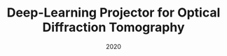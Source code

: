 ---
title: "Deep-Learning Projector for Optical Diffraction Tomography"
collection: publications
permalink: /publication/2020-Deep-Learning-Projector-for-Optical-Diffraction-Tomography
category: 'journal'
date: 2020
venue: 'Optics Express'
citation: ' F. Yang,  Pham T.-a.,  H. Gupta,  M. Unser,  J. Ma, &quot;Deep-Learning Projector for Optical Diffraction Tomography.&quot; <i>Optics Express</i>, 28, 3, 3905--3921, February 2020.'
---